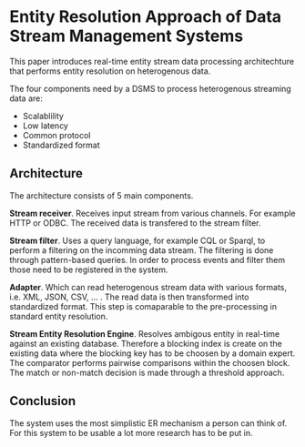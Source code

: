 # Entity Resolution Approach of Data Stream Management Systems

This paper introduces real-time entity stream data processing architechture that
performs entity resolution on heterogenous data.

The four components need by a DSMS to process heterogenous streaming data are:

* Scalablility
* Low latency
* Common protocol
* Standardized format

## Architecture

The architecture consists of 5 main components.

**Stream receiver**. Receives input stream from various channels. For example
HTTP or ODBC. The received data is transfered to the stream filter.

**Stream filter**. Uses a query language, for example CQL or Sparql, to perform
a filtering on the incomming data stream. The filtering is done through
pattern-based queries. In order to process events and filter them those need to
be registered in the system.

**Adapter**. Which can read heterogenous stream data with various formats, i.e.
XML, JSON, CSV, ... . The read data is then transformed into standardized
format. This step is comaparable to the pre-processing in standard entity
resolution.

**Stream Entity Resolution Engine**. Resolves ambigous entity in real-time
against an existing database. Therefore a blocking index is create on the
existing data where the blocking key has to be choosen by a domain expert. The
comparator performs pairwise comparisons within the choosen block. The match or
non-match decision is made through a threshold approach.


## Conclusion

The system uses the most simplistic ER mechanism a person can think of. For this
system to be usable a lot more research has to be put in.
